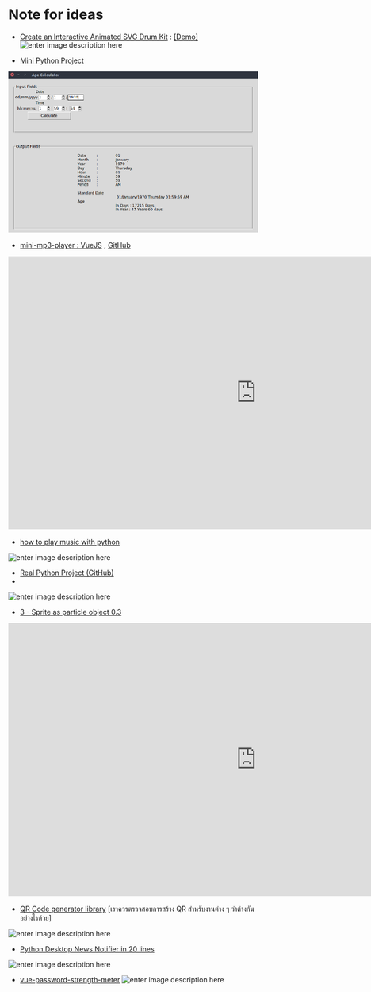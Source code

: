 Note for ideas
==

- [Create an Interactive Animated SVG Drum Kit](https://tympanus.net/codrops/2016/03/16/interactive-animated-svg-drum-kit/) :  [[Demo]](http://tympanus.net/Tutorials/SVGDrums/)
![enter image description here](https://codropspz-tympanus.netdna-ssl.com/codrops/wp-content/uploads/2016/03/AnimatedDrumKit_800x600.jpg)

- [Mini Python Project](http://www.bitforestinfo.com/p/projects.html)

![enter image description here](https://github.com/surajsinghbisht054/age_calculator/raw/master/scr/test.png?raw=true)

- [mini-mp3-player : VueJS](https://codepen.io/JavaScriptJunkie/pen/qBWrRyg) , [GitHub](https://github.com/muhammederdem/mini-player)

<iframe height="550" width= "1000" scrolling="no" title="Mini Music Player - VueJS" src="https://codepen.io/JavaScriptJunkie/embed/qBWrRyg?height=265&theme-id=0&default-tab=result" frameborder="no" allowtransparency="true" allowfullscreen="true">
  See the Pen <a href='https://codepen.io/JavaScriptJunkie/pen/qBWrRyg'>Mini Music Player - VueJS</a> by Muhammed Erdem
  (<a href='https://codepen.io/JavaScriptJunkie'>@JavaScriptJunkie</a>) on <a href='https://codepen.io'>CodePen</a>.
</iframe>

- [how to play music with python](http://www.bitforestinfo.com/2018/01/how-to-play-music-with-python.html)

![enter image description here](https://3.bp.blogspot.com/-VZUmAvbYz1A/WG-4ckwTqaI/AAAAAAAAAp8/Sz45-HcfPBcuEiM-lbjpL4Ou1Eq4baKuQCPcBGAYYCw/s640/test1.png)

- [Real Python Project (GitHub)](https://github.com/realpython?page=4)
- 
![enter image description here](https://avatars2.githubusercontent.com/u/5448020?s=200&v=4)


- [3 - Sprite as particle object 0.3](https://codepen.io/sbuellet/pen/wvwraWJ)

<iframe height="550" width= "1000" scrolling="no" title="3 - Sprite as particle object 0.3" src="https://codepen.io/sbuellet/embed/wvwraWJ?height=265&theme-id=0&default-tab=result" frameborder="no" allowtransparency="true" allowfullscreen="true">
  See the Pen <a href='https://codepen.io/sbuellet/pen/wvwraWJ'>3 - Sprite as particle object 0.3</a> by Stephane Buellet
  (<a href='https://codepen.io/sbuellet'>@sbuellet</a>) on <a href='https://codepen.io'>CodePen</a>.
</iframe>

- [QR Code generator library](https://www.nayuki.io/page/qr-code-generator-library) [เราควรตรวจสอบการสร้าง QR สำหรับงานต่าง ๆ ว่าต่างกันอย่างไรด้วย]

![enter image description here](https://web2oolbox.files.wordpress.com/2016/01/smore-qrcode1.png)

- [Python Desktop News Notifier in 20 lines](https://www.geeksforgeeks.org/python-desktop-news-notifier-in-20-lines/)

![enter image description here](https://media.geeksforgeeks.org/wp-content/uploads/Screenshot-from-2017-04-24-10_00_06.png)

- [vue-password-strength-meter](https://github.com/apertureless/vue-password-strength-meter)
![enter image description here](https://github.com/apertureless/vue-password-strength-meter/raw/develop/static/demo.gif)
<!--stackedit_data:
eyJoaXN0b3J5IjpbOTgyNjA1MTE0LC0xNzE2MjYxNDgxLC00Mz
U0MjYzMTgsMTg4NDU4MjcwNiwxOTg1OTM4NzA1LDEzOTE0ODg3
NzQsMTc0NzMwODkyMSwtMzY5MzM5MzM3LC0xOTQ1Nzc1MzQ3LD
IxOTAwMDUxMV19
-->